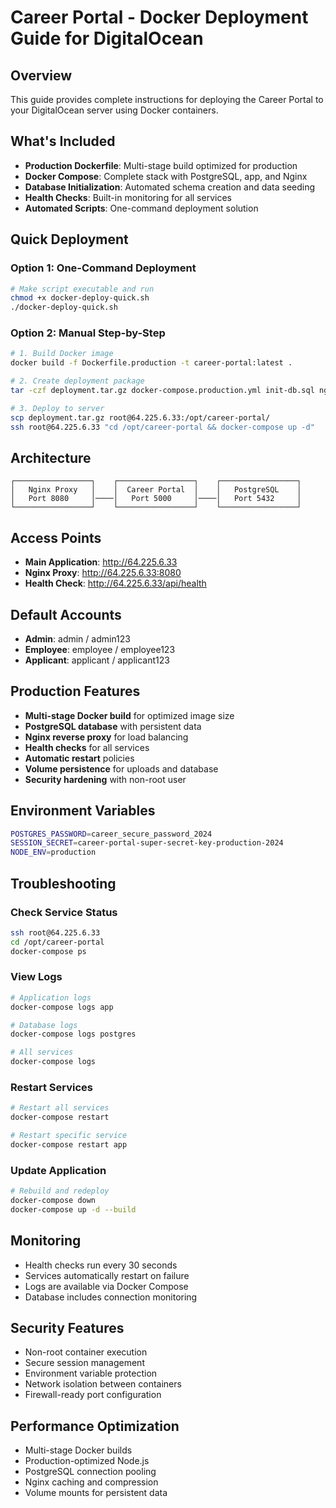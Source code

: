 # Career Portal - Docker Deployment Guide for DigitalOcean

## Overview
This guide provides complete instructions for deploying the Career Portal to your DigitalOcean server using Docker containers.

## What's Included
- **Production Dockerfile**: Multi-stage build optimized for production
- **Docker Compose**: Complete stack with PostgreSQL, app, and Nginx
- **Database Initialization**: Automated schema creation and data seeding
- **Health Checks**: Built-in monitoring for all services
- **Automated Scripts**: One-command deployment solution

## Quick Deployment

### Option 1: One-Command Deployment
```bash
# Make script executable and run
chmod +x docker-deploy-quick.sh
./docker-deploy-quick.sh
```

### Option 2: Manual Step-by-Step
```bash
# 1. Build Docker image
docker build -f Dockerfile.production -t career-portal:latest .

# 2. Create deployment package
tar -czf deployment.tar.gz docker-compose.production.yml init-db.sql nginx.conf

# 3. Deploy to server
scp deployment.tar.gz root@64.225.6.33:/opt/career-portal/
ssh root@64.225.6.33 "cd /opt/career-portal && docker-compose up -d"
```

## Architecture
```
┌─────────────────┐    ┌─────────────────┐    ┌─────────────────┐
│   Nginx Proxy   │    │  Career Portal  │    │   PostgreSQL    │
│   Port 8080     │────│   Port 5000     │────│   Port 5432     │
└─────────────────┘    └─────────────────┘    └─────────────────┘
```

## Access Points
- **Main Application**: http://64.225.6.33
- **Nginx Proxy**: http://64.225.6.33:8080
- **Health Check**: http://64.225.6.33/api/health

## Default Accounts
- **Admin**: admin / admin123
- **Employee**: employee / employee123
- **Applicant**: applicant / applicant123

## Production Features
- **Multi-stage Docker build** for optimized image size
- **PostgreSQL database** with persistent data
- **Nginx reverse proxy** for load balancing
- **Health checks** for all services
- **Automatic restart** policies
- **Volume persistence** for uploads and database
- **Security hardening** with non-root user

## Environment Variables
```bash
POSTGRES_PASSWORD=career_secure_password_2024
SESSION_SECRET=career-portal-super-secret-key-production-2024
NODE_ENV=production
```

## Troubleshooting

### Check Service Status
```bash
ssh root@64.225.6.33
cd /opt/career-portal
docker-compose ps
```

### View Logs
```bash
# Application logs
docker-compose logs app

# Database logs
docker-compose logs postgres

# All services
docker-compose logs
```

### Restart Services
```bash
# Restart all services
docker-compose restart

# Restart specific service
docker-compose restart app
```

### Update Application
```bash
# Rebuild and redeploy
docker-compose down
docker-compose up -d --build
```

## Monitoring
- Health checks run every 30 seconds
- Services automatically restart on failure
- Logs are available via Docker Compose
- Database includes connection monitoring

## Security Features
- Non-root container execution
- Secure session management
- Environment variable protection
- Network isolation between containers
- Firewall-ready port configuration

## Performance Optimization
- Multi-stage Docker builds
- Production-optimized Node.js
- PostgreSQL connection pooling
- Nginx caching and compression
- Volume mounts for persistent data